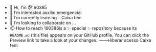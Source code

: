 - 👋 Hi, I’m @160385
- 👀 I’m interested auxílio emergencial 
- 🌱 I’m currently learning ...Caixa tem 
- 💞️ I’m looking to collaborate on ...
- 📫 How to reach 160386is a ✨ special ✨ repository because its `README.md` (this file) appears on your GitHub profile.
You can click the Preview link to take a look at your changes.
--->liberar acesso Caixa tem 
